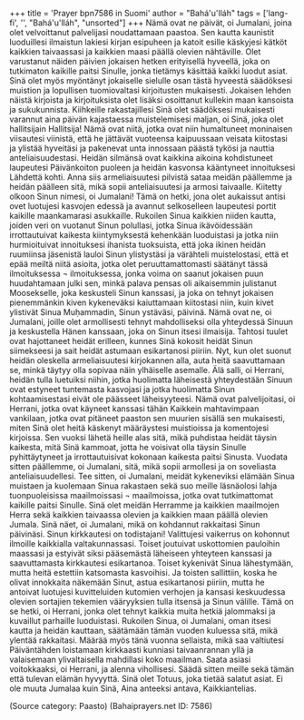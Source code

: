 +++
title = 'Prayer bpn7586 in Suomi'
author = "Bahá'u'lláh"
tags = ['lang-fi', '', "Bahá'u'lláh", "unsorted"]
+++
Nämä ovat ne päivät, oi Jumalani, joina olet velvoittanut palvelijasi noudattamaan paastoa. Sen kautta kaunistit luoduillesi ilmaistun lakiesi kirjan esipuheen ja katoit esille käskyjesi kätköt kaikkien taivaassasi ja kaikkien maasi  päällä olevien nähtäville. Olet varustanut näiden päivien jokaisen hetken erityisellä hyveellä, joka on tutkimaton kaikille paitsi Sinulle, jonka tietämys käsittää kaikki luodut asiat. Sinä olet myös myöntänyt jokaiselle sielulle osan tästä hyveestä säädöksesi muistion ja lopullisen tuomiovaltasi kirjoitusten mukaisesti. Jokaisen lehden näistä kirjoista ja kirjoituksista olet lisäksi osoittanut kullekin maan kansoista ja sukukunnista.
Kiihkeille rakastajillesi Sinä olet säädöksesi mukaisesti varannut aina päivän kajastaessa muistelemisesi maljan, oi Sinä, joka olet hallitsijain Hallitsija! Nämä ovat niitä, jotka ovat niin humaltuneet moninaisen viisautesi viinistä, että he jättävät vuoteensa kaipuussaan veisata kiitostasi ja ylistää hyveitäsi ja pakenevat unta innossaan päästä tykösi ja nauttia anteliaisuudestasi. Heidän silmänsä ovat kaikkina aikoina kohdistuneet laupeutesi Päivänkoiton puoleen ja  heidän kasvonsa kääntyneet innoituksesi Lähdettä kohti. Anna siis armeliaisuutesi pilvistä sataa meidän päällemme ja heidän päälleen sitä, mikä sopii anteliaisuutesi ja armosi taivaalle.
Kiitetty olkoon Sinun nimesi, oi Jumalani! Tämä on hetki, jona olet aukaissut antisi ovet luotujesi kasvojen edessä ja avannut selkoselleen laupeutesi portit kaikille maankamarasi asukkaille. Rukoilen Sinua kaikkien niiden kautta, joiden veri on vuotanut Sinun polullasi, jotka Sinua ikävöidessään irrottautuivat kaikesta kiintymyksestä kehenkään luoduistasi ja jotka niin hurmioituivat innoituksesi ihanista tuoksuista, että joka ikinen heidän ruumiinsa jäsenistä lauloi Sinun ylistystäsi ja värähteli muistelostasi, että et epää meiltä niitä asioita, jotka olet peruuttamattomasti säätänyt tässä ilmoituksessa ¬ ilmoituksessa, jonka voima on saanut jokaisen puun huudahtamaan julki sen, minkä palava pensas  oli aikaisemmin julistanut Moosekselle, joka keskusteli Sinun kanssasi, ja joka on tehnyt jokaisen pienemmänkin kiven kykeneväksi kaiuttamaan kiitostasi niin, kuin kivet ylistivät Sinua Muḥammadin, Sinun ystäväsi, päivinä.
Nämä ovat ne, oi Jumalani, joille olet armollisesti tehnyt mahdolliseksi olla yhteydessä Sinuun ja keskustella Hänen kanssaan, joka on Sinun itsesi ilmaisija. Tahtosi tuulet ovat hajottaneet heidät erilleen, kunnes Sinä kokosit heidät Sinun siimekseesi ja sait heidät astumaan esikartanosi piiriin. Nyt, kun olet suonut heidän oleskella armeliaisuutesi kirjokannen alla, auta heitä saavuttamaan se, minkä täytyy olla sopivaa näin ylhäiselle asemalle. Älä salli, oi Herrani, heidän tulla luetuiksi niihin, jotka huolimatta läheisestä yhteydestään Sinuun ovat estyneet tuntemasta kasvojasi ja jotka huolimatta Sinun kohtaamisestasi eivät ole päässeet läheisyyteesi. 
Nämä ovat palvelijoitasi, oi Herrani, jotka ovat käyneet kanssasi tähän Kaikkein mahtavimpaan vankilaan, jotka ovat pitäneet paaston sen muurien sisällä sen mukaisesti, miten Sinä olet heitä käskenyt määräystesi muistioissa ja komentojesi kirjoissa. Sen vuoksi lähetä heille alas sitä, mikä puhdistaa heidät täysin kaikesta, mitä Sinä kammoat, jotta he voisivat olla täysin Sinulle pyhittäytyneet ja irrottautuisivat kokonaan kaikesta paitsi Sinusta.
Vuodata sitten päällemme, oi Jumalani, sitä, mikä sopii armollesi ja on soveliasta anteliaisuudellesi. Tee sitten, oi Jumalani, meidät kykeneviksi elämään Sinua muistaen ja kuolemaan Sinua rakastaen sekä suo meille läsnäolosi lahja tuonpuoleisissa maailmoissasi ¬ maailmoissa, jotka ovat tutkimattomat kaikille paitsi Sinulle. Sinä olet meidän Herramme ja kaikkien maailmojen Herra sekä kaikkien taivaassa olevien ja kaikkien  maan päällä olevien Jumala.
Sinä näet, oi Jumalani, mikä on kohdannut rakkaitasi Sinun päivinäsi. Sinun kirkkautesi on todistajani! Valittujesi vaikerrus on kohonnut ilmoille kaikkialla valtakunnassasi. Toiset joutuivat uskottomien pauloihin maassasi ja estyivät siksi pääsemästä läheiseen yhteyteen kanssasi ja saavuttamasta kirkkautesi esikartanoa. Toiset kykenivät Sinua lähestymään, mutta heitä estettiin katsomasta kasvoihisi. Ja toisten sallittiin, koska he olivat innokkaita näkemään Sinut, astua esikartanosi piiriin, mutta he antoivat luotujesi kuvitteluiden kutomien verhojen ja kansasi keskuudessa olevien sortajien tekemien vääryyksien tulla itsensä ja Sinun välille.
Tämä on se hetki, oi Herrani, jonka olet tehnyt kaikkia muita hetkiä jalommaksi ja kuvaillut parhaille luoduistasi. Rukoilen Sinua, oi Jumalani, oman itsesi kautta ja heidän kauttaan, säätämään tämän  vuoden kuluessa sitä, mikä ylentää rakkaitasi. Määrää myös tänä vuonna sellaista, mikä saa valtiutesi Päiväntähden loistamaan kirkkaasti kunniasi taivaanrannan yllä ja valaisemaan ylivaltaisella mahdillasi koko maailman.
Saata asiasi voitokkaaksi, oi Herrani, ja alenna vihollisesi. Säädä sitten meille sekä tämän että tulevan elämän hyvyyttä. Sinä olet Totuus, joka tietää salatut asiat. Ei ole muuta Jumalaa kuin Sinä, Aina anteeksi antava, Kaikkiantelias.

(Source category: Paasto)
(Bahaiprayers.net ID: 7586)

